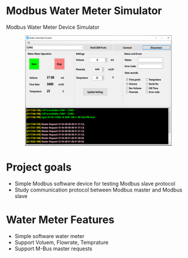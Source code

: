 # Modbus Water Meter Simulator
Modbus Water Meter Device Simulator 

<div align="center">
  <img src="Images/Modbus-Water-Meter-Simulator-02.PNG" width="400" height="300" title="hover text">
  <!--<img src="Images/Modbus-Master-Test-03.PNG" width="400" height="300"  title="hover text"> -->
</div>


# Project goals
  - Simple Modbus software device for testing Modbus slave protocol
  - Study communication protocol between Modbus master and Modbus slave

# Water Meter Features
  - Simple software water meter 
  - Support Voluem, Flowrate, Temprature 
  - Support M-Bus master requests 

 
